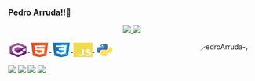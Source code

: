 ### Pedro Arruda!!🥷

<div align="center">
  <a href="https://github.com/pedrohendp">
  <img height="150em" src="https://github-readme-stats.vercel.app/api?username=pedrohendp&show_icons=false&theme=onedark&number_format=short&include_all_commits=true&border_color=0000FF&icon_color=0000FF"/>
  <img height="150em" src="https://github-readme-stats.vercel.app/api/top-langs/?username=pedrohendp&layout=donut&langs_count=7&theme=onedark&border_color=0000FF"/>
  
 
</div>
  <div style="display: inline_block"><br>
    <img align="center" alt="PedroArruda-Csharp" height="30" width="40" src="https://raw.githubusercontent.com/devicons/devicon/master/icons/csharp/csharp-original.svg">
    <img align="center" alt="PedroArruda-HTML" height="30" width="40" src="https://raw.githubusercontent.com/devicons/devicon/master/icons/html5/html5-original.svg">
    <img align="center" alt="PedroArruda-CSS" height="30" width="40" src="https://raw.githubusercontent.com/devicons/devicon/master/icons/css3/css3-original.svg">
    <img align="center" alt="PedroArruda-Js" height="30" width="40" src="https://raw.githubusercontent.com/devicons/devicon/master/icons/javascript/javascript-plain.svg">
    <img align='center' alt="PedroArruda-py" height="30" width="40" src="https://raw.githubusercontent.com/devicons/devicon/master/icons/python/python-original.svg">
    <img align="right" alt="PedroArruda-pic" height="150" style="border-radius:50px;" src="https://pngimg.com/uploads/darth_vader/darth_vader_PNG29.png?width=676&height=676">
  </div><br>

 <div> 
   <a href="https://instagram.com/pedrohendp" target="_blank"><img src="https://img.shields.io/badge/-Instagram-%23E4405F?style=for-the-badge&logo=instagram&logoColor=white" target="_blank"></a>
 	 <a href="https://discord.gg/xJhuGHVx6U" target="_blank"><img src="https://img.shields.io/badge/Discord-7289DA?style=for-the-badge&logo=discord&logoColor=white" target="_blank"></a> 
   <a href="https://www.linkedin.com/in/pedro-henrique-da-penha-arruda-91a819135/" target="_blank"><img src="https://img.shields.io/badge/-LinkedIn-%230077B5?style=for-the-badge&logo=linkedin&logoColor=white" target="_blank"></a> 
   <a href = "mailto:pedrohendp@gmail.com"><img src="https://img.shields.io/badge/-Gmail-%23333?style=for-the-badge&logo=gmail&logoColor=white" target="_blank"></a>
</div>
